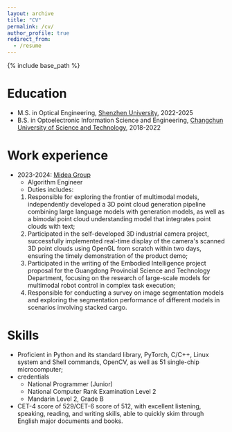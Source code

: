 ```yaml
---
layout: archive
title: "CV"
permalink: /cv/
author_profile: true
redirect_from:
  - /resume
---
```


{% include base_path %}

Education
======
* M.S. in Optical Engineering, [Shenzhen University](https://www.szu.edu.cn/), 2022-2025
* B.S. in Optoelectronic Information Science and Engineering, [Changchun University of Science and Technology](https://www.cust.edu.cn/), 2018-2022

Work experience
======
* 2023-2024: [Midea Group](https://www.midea.com.cn/)
  * Algorithm Engineer
  * Duties includes:
  1. Responsible for exploring the frontier of multimodal models, independently developed a 3D point cloud generation pipeline combining large language models with generation models, as well as a bimodal point cloud understanding model that integrates point clouds with text;
  2. Participated in the self-developed 3D industrial camera project, successfully implemented real-time display of the camera's scanned 3D point clouds using OpenGL from scratch within two days, ensuring the timely demonstration of the product demo;
  3. Participated in the writing of the Embodied Intelligence project proposal for the Guangdong Provincial Science and Technology Department, focusing on the research of large-scale models for multimodal robot control in complex task execution;
  4. Responsible for conducting a survey on image segmentation models and exploring the segmentation performance of different models in scenarios involving stacked cargo.
  
Skills
======
* Proficient in Python and its standard library, PyTorch, C/C++, Linux system and Shell commands, OpenCV, as well as 51 single-chip microcomputer;
* credentials
  * National Programmer (Junior)
  * National Computer Rank Examination Level 2
  * Mandarin Level 2, Grade B
* CET-4 score of 529/CET-6 score of 512, with excellent listening, speaking, reading, and writing skills, able to quickly skim through English major documents and books.

<!-- Publications
======
  <ul>{% for post in site.publications reversed %}
    {% include archive-single-cv.html %}
  {% endfor %}</ul>
  
Talks
======
  <ul>{% for post in site.talks reversed %}
    {% include archive-single-talk-cv.html  %}
  {% endfor %}</ul>
  
Teaching
======
  <ul>{% for post in site.teaching reversed %}
    {% include archive-single-cv.html %}
  {% endfor %}</ul>
  
Service and leadership
======
* Currently signed in to 43 different slack teams -->
